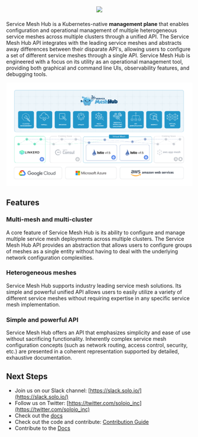 <h2 align="center">
    <img src="https://www.solo.io/wp-content/uploads/2019/11/Solo_ServiceMesh_Logo_Dark_bg.svg">
    <br>
</h2>

Service Mesh Hub is a Kubernetes-native **management plane** that enables configuration 
and operational management of multiple heterogeneous service meshes across multiple 
clusters through a unified API. The Service Mesh Hub API integrates with the leading 
service meshes and  abstracts away differences between their disparate API's, allowing 
users to configure a set of different service meshes through a single API. Service 
Mesh Hub is engineered with a focus on its utility as an operational management 
tool, providing both graphical and command line UIs, observability features, and 
debugging tools.

![Architecture](docs/content/img/smh-diagram.png)

## Features

### Multi-mesh and multi-cluster

A core feature of Service Mesh Hub is its ability to configure and manage multiple 
service mesh deployments across multiple clusters. The Service Mesh Hub API provides 
an abstraction that allows users to configure groups of meshes as a single entity 
without having to deal with the underlying network configuration complexities.

### Heterogeneous meshes

Service Mesh Hub supports industry leading service mesh solutions. Its simple and 
powerful unified API allows users to easily utilize a variety of different service 
meshes without requiring expertise in any specific service mesh implementation.

### Simple and powerful API

Service Mesh Hub offers an API that emphasizes simplicity and ease of use without 
sacrificing functionality. Inherently complex service mesh configuration concepts 
(such as network routing, access control, security, etc.) are presented in a coherent 
representation supported by detailed, exhaustive documentation.

## Next Steps
- Join us on our Slack channel: [https://slack.solo.io/](https://slack.solo.io/)
- Follow us on Twitter: [https://twitter.com/soloio_inc](https://twitter.com/soloio_inc)
- Check out the [docs](https://docs.solo.io/service-mesh-hub/latest)
- Check out the code and contribute: [Contribution Guide](CONTRIBUTING.md)
- Contribute to the [Docs](docs/)
